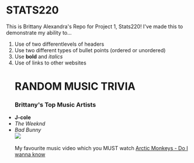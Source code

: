 # STATS220
<html>
  This is Brittany Alexandra's Repo for Project 1, Stats220! 
   I've made this to demonstrate my ability to...

1. Use of two differentlevels of headers
2. Use two different types of bullet points (ordered or unordered) 
3. Use **bold** and <em> italics </em>
4. Use of links to other websites 
	</body>
		<h1> RANDOM MUSIC TRIVIA </h1>
		<h3> Brittany's Top Music Artists </h3>

<ul>
	<li> <b> J-cole </b> </li>
	<li> <em> The Weeknd </em> </li>
	<li> <em> Bad Bunny </em> </li>
	<img src="/https://media.tenor.com/L1EZ8-ftKKAAAAAC/elf-will-ferrell.gif"/>
	&nbsp
	&nbsp
<p>
My favourite music video which you MUST watch <a href="https://www.youtube.com/watch?v=bpOSxM0rNPM"> Arctic Monkeys - Do I wanna know </a>
	</p>
	



